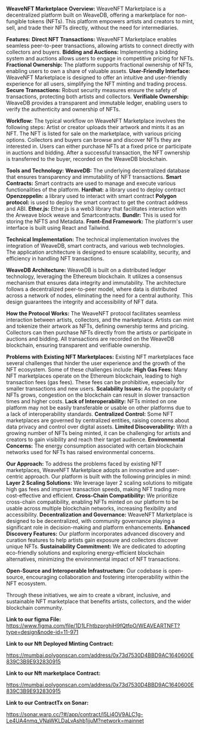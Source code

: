 **WeaveNFT Marketplace**
**Overview:**
WeaveNFT Marketplace is a decentralized platform built on WeaveDB, offering a marketplace for non-fungible tokens (NFTs). This platform empowers artists and creators to mint, sell, and trade their NFTs directly, without the need for intermediaries.

**Features:**
**Direct NFT Transactions:** WeaveNFT Marketplace enables seamless peer-to-peer transactions, allowing artists to connect directly with collectors and buyers.
**Bidding and Auctions:** Implementing a bidding system and auctions allows users to engage in competitive pricing for NFTs.
**Fractional Ownership:** The platform supports fractional ownership of NFTs, enabling users to own a share of valuable assets.
**User-Friendly Interface:** WeaveNFT Marketplace is designed to offer an intuitive and user-friendly experience for all users, simplifying the NFT minting and trading process.
**Secure Transactions:** Robust security measures ensure the safety of transactions, protecting both artists and collectors.
**Verifiable Ownership:** WeaveDB provides a transparent and immutable ledger, enabling users to verify the authenticity and ownership of NFTs.

**Workflow:**
The typical workflow on WeaveNFT Marketplace involves the following steps:
Artist or creator uploads their artwork and mints it as an NFT.
The NFT is listed for sale on the marketplace, with various pricing options.
Collectors and buyers can browse and discover NFTs they are interested in.
Users can either purchase NFTs at a fixed price or participate in auctions and bidding.
After a successful transaction, the NFT ownership is transferred to the buyer, recorded on the WeaveDB blockchain.

**Tools and Technology:**
**WeaveDB:** The underlying decentralized database that ensures transparency and immutability of NFT transactions.
**Smart Contracts:** Smart contracts are used to manage and execute various functionalities of the platform.
**Hardhat:** a library used to deploy contract
**Openzeppelin:** a library used to interact with smart contract
**Polygon protocol:** is used to deploy the smart contract to get the contract address and ABI.
**Ether.js:** Ether.js is a web3 library that facilitates interaction with the Arweave block weave and Smartcontracts.
**Bundlr:** This is used for storing the NFTS and Metadata. 
**Front-End Framework:** The platform's user interface is built using React and Tailwind. 

**Technical Implementation:**
The technical implementation involves the integration of WeaveDB, smart contracts, and various web technologies. The application architecture is designed to ensure scalability, security, and efficiency in handling NFT transactions.

**WeaveDB Architecture:**
WeaveDB is built on a distributed ledger technology, leveraging the Ethereum blockchain. It utilizes a consensus mechanism that ensures data integrity and immutability. The architecture follows a decentralized peer-to-peer model, where data is distributed across a network of nodes, eliminating the need for a central authority. This design guarantees the integrity and accessibility of NFT data.

**How the Protocol Works:**
The WeaveNFT protocol facilitates seamless interaction between artists, collectors, and the marketplace. Artists can mint and tokenize their artwork as NFTs, defining ownership terms and pricing. Collectors can then purchase NFTs directly from the artists or participate in auctions and bidding. All transactions are recorded on the WeaveDB blockchain, ensuring transparent and verifiable ownership.

**Problems with Existing NFT Marketplaces:**
Existing NFT marketplaces face several challenges that hinder the user experience and the growth of the NFT ecosystem. Some of these challenges include:
**High Gas Fees:** Many NFT marketplaces operate on the Ethereum blockchain, leading to high transaction fees (gas fees). These fees can be prohibitive, especially for smaller transactions and new users.
**Scalability Issues:** As the popularity of NFTs grows, congestion on the blockchain can result in slower transaction times and higher costs.
**Lack of Interoperability:** NFTs minted on one platform may not be easily transferable or usable on other platforms due to a lack of interoperability standards.
**Centralized Control:** Some NFT marketplaces are governed by centralized entities, raising concerns about data privacy and control over digital assets.
**Limited Discoverability:** With a growing number of NFTs being minted, it can be challenging for artists and creators to gain visibility and reach their target audience.
**Environmental Concerns:** The energy consumption associated with certain blockchain networks used for NFTs has raised environmental concerns.

**Our Approach:**
To address the problems faced by existing NFT marketplaces, WeaveNFT Marketplace adopts an innovative and user-centric approach. Our platform is built with the following principles in mind:
**Layer 2 Scaling Solutions:** We leverage layer 2 scaling solutions to mitigate high gas fees and improve transaction speeds, making NFT trading more cost-effective and efficient.
**Cross-Chain Compatibility:** We prioritize cross-chain compatibility, enabling NFTs minted on our platform to be usable across multiple blockchain networks, increasing flexibility and accessibility.
**Decentralization and Governance:** WeaveNFT Marketplace is designed to be decentralized, with community governance playing a significant role in decision-making and platform enhancements.
**Enhanced Discovery Features:** Our platform incorporates advanced discovery and curation features to help artists gain exposure and collectors discover unique NFTs.
**Sustainability Commitment:** We are dedicated to adopting eco-friendly solutions and exploring energy-efficient blockchain alternatives, minimizing the environmental impact of NFT transactions.

**Open-Source and Interoperable Infrastructure:** Our codebase is open-source, encouraging collaboration and fostering interoperability within the NFT ecosystem.

Through these initiatives, we aim to create a vibrant, inclusive, and sustainable NFT marketplace that benefits artists, collectors, and the wider blockchain community.

**Link to our figma File:** 
https://www.figma.com/file/1D1LFhtbzprghiH9fQtfpO/WEAVEARTNFT?type=design&node-id=11-971

**Link to our Nft Deployed Minting Contract:**

https://mumbai.polygonscan.com/address/0x73d7530D4BBD9AC1640600E839C3B9E932830915

**Link to our Nft marketplace Contract:**


https://mumbai.polygonscan.com/address/0x73d7530D4BBD9AC1640600E839C3B9E932830915

**Link to our ContractTx on Sonar:**


https://sonar.warp.cc/?#/app/contract/I5Li4OV9ALC1g-Le4UA4nmq_VNaWKLDaLvAshb1jjuM?network=mainnet


